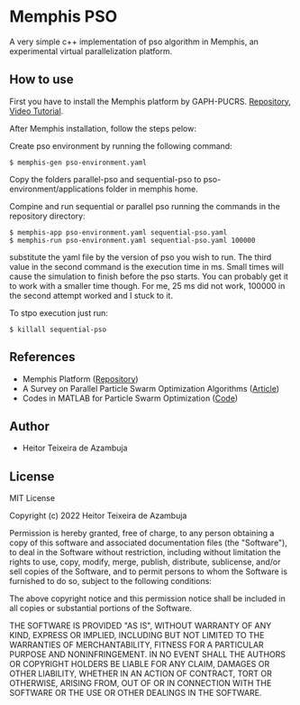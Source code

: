# Memphis PSO
A very simple c++ implementation of pso algorithm in Memphis, an experimental virtual parallelization platform.

## How to use

First you have to install the Memphis platform by GAPH-PUCRS. [Repository](https://github.com/gaph-pucrs/Memphis/), [Video Tutorial](https://www.youtube.com/watch?v=nvgtvFcCc60&ab_channel=GAPH-PUCRS).

After Memphis installation, follow the steps pelow:

Create pso environment by running the following command:

```
$ memphis-gen pso-environment.yaml
```

Copy the folders parallel-pso and sequential-pso to pso-environment/applications folder in memphis home.

Compine and run sequential or parallel pso running the commands in the repository directory:
```
$ memphis-app pso-environment.yaml sequential-pso.yaml
$ memphis-run pso-environment.yaml sequential-pso.yaml 100000
```
substitute the yaml file by the version of pso you wish to run. The third value in the second command is the execution time in ms. Small times will cause the simulation to finish before the pso starts. You can probably get it to work with a smaller time though. For me, 25 ms did not work, 100000 in the second attempt worked and I stuck to it.

To stpo execution just run:
```
$ killall sequential-pso
```

## References
- Memphis Platform ([Repository](https://github.com/gaph-pucrs/Memphis/))
- A Survey on Parallel Particle Swarm Optimization Algorithms ([Article](https://www.researchgate.net/publication/330249950_A_Survey_on_Parallel_Particle_Swarm_Optimization_Algorithms))
- Codes in MATLAB for Particle Swarm Optimization ([Code](https://www.researchgate.net/publication/296636431_Codes_in_MATLAB_for_Particle_Swarm_Optimization))

## Author
- Heitor Teixeira de Azambuja

## License

MIT License

Copyright (c) 2022 Heitor Teixeira de Azambuja

Permission is hereby granted, free of charge, to any person obtaining a copy of this software and associated documentation files (the "Software"), to deal in the Software without restriction, including without limitation the rights to use, copy, modify, merge, publish, distribute, sublicense, and/or sell copies of the Software, and to permit persons to whom the Software is furnished to do so, subject to the following conditions:

The above copyright notice and this permission notice shall be included in all copies or substantial portions of the Software.

THE SOFTWARE IS PROVIDED "AS IS", WITHOUT WARRANTY OF ANY KIND, EXPRESS OR IMPLIED, INCLUDING BUT NOT LIMITED TO THE WARRANTIES OF MERCHANTABILITY, FITNESS FOR A PARTICULAR PURPOSE AND NONINFRINGEMENT. IN NO EVENT SHALL THE AUTHORS OR COPYRIGHT HOLDERS BE LIABLE FOR ANY CLAIM, DAMAGES OR OTHER LIABILITY, WHETHER IN AN ACTION OF CONTRACT, TORT OR OTHERWISE, ARISING FROM, OUT OF OR IN CONNECTION WITH THE SOFTWARE OR THE USE OR OTHER DEALINGS IN THE SOFTWARE.